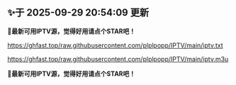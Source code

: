 ## ✨于 2025-09-29 20:54:09 更新
**🎉最新可用IPTV源，觉得好用请点个STAR吧！**

https://ghfast.top/raw.githubusercontent.com/plplpopp/IPTV/main/iptv.txt

https://ghfast.top/raw.githubusercontent.com/plplpopp/IPTV/main/iptv.m3u

**🎉最新可用IPTV源，觉得好用请点个STAR吧！**
